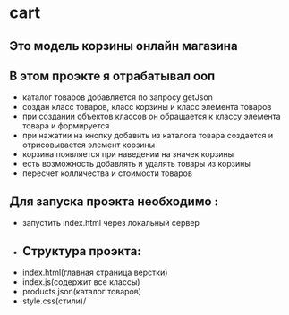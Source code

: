 # cart
## **Это модель корзины онлайн магазина**
## В этом проэкте я отрабатывал ооп
- каталог товаров добавляется по запросу getJson
- создан класс товаров, класс корзины и класс элемента товаров
- при создании объектов классов он обращается к классу элемента товара и формируется
- при нажатии на кнопку добавить из каталога товара создается и отрисовывается элемент корзины
- корзина появляется при наведении на значек корзины
- есть возможность добавлять и удалять товары из корзины
- пересчет колличества и стоимости товаров
 
 ## Для запуска проэкта необходимо :
 - запустить index.html через локальный сервер
 - ## Структура проэкта:
 - index.html(главная страница верстки)
 - index.js(содержит все классы)
 - products.json(каталог товаров)
 - style.css(стили)/